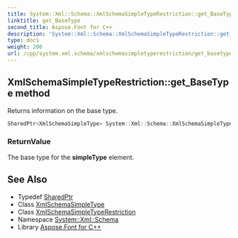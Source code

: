 ```yaml
---
title: System::Xml::Schema::XmlSchemaSimpleTypeRestriction::get_BaseType method
linktitle: get_BaseType
second_title: Aspose.Font for C++
description: 'System::Xml::Schema::XmlSchemaSimpleTypeRestriction::get_BaseType method. Returns information on the base type in C++.'
type: docs
weight: 200
url: /cpp/system.xml.schema/xmlschemasimpletyperestriction/get_basetype/
---
```

## XmlSchemaSimpleTypeRestriction::get_BaseType method


Returns information on the base type.

```cpp
SharedPtr<XmlSchemaSimpleType> System::Xml::Schema::XmlSchemaSimpleTypeRestriction::get_BaseType()
```


### ReturnValue

The base type for the **simpleType** element.

## See Also

* Typedef [SharedPtr](../../../system/sharedptr/)
* Class [XmlSchemaSimpleType](../../xmlschemasimpletype/)
* Class [XmlSchemaSimpleTypeRestriction](../)
* Namespace [System::Xml::Schema](../../)
* Library [Aspose.Font for C++](../../../)
